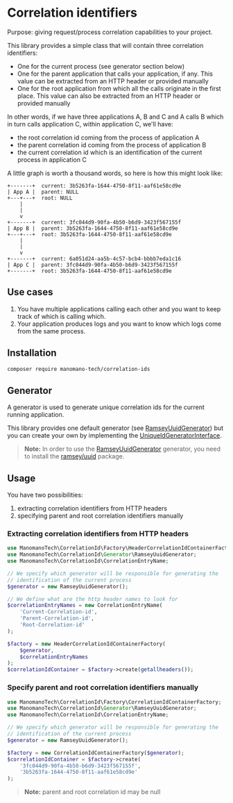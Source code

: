 Correlation identifiers
=======================

Purpose: giving request/process correlation capabilities to your project.

This library provides a simple class that will contain three correlation
identifiers:

* One for the current process (see generator section below)
* One for the parent application that calls your application, if any. This value
 can be extracted from an HTTP header or provided manually
* One for the root application from which all the calls originate in the first
  place. This value can also be extracted from an HTTP header or provided
  manually

In other words, if we have three applications A, B and C and A calls B which in
turn calls application C, within application C, we'll have:

* the root correlation id coming from the process of application A
* the parent correlation id coming from the process of application B
* the current correlation id which is an identification of the current process
in application C

A little graph is worth a thousand words, so here is how this might look like:

```
+-------+  current: 3b5263fa-1644-4750-8f11-aaf61e58cd9e
| App A |  parent: NULL
+---+---+  root: NULL
    |
    |
    v
+-------+  current: 3fc044d9-90fa-4b50-b6d9-3423f567155f
| App B |  parent: 3b5263fa-1644-4750-8f11-aaf61e58cd9e
+---+---+  root: 3b5263fa-1644-4750-8f11-aaf61e58cd9e
    |
    |
    v
+-------+  current: 6a051d24-aa5b-4c57-bcb4-bbbb7eda1c16
| App C |  parent: 3fc044d9-90fa-4b50-b6d9-3423f567155f
+-------+  root: 3b5263fa-1644-4750-8f11-aaf61e58cd9e
```

Use cases
---------

1. You have multiple applications calling each other and you want to keep track
of which is calling which.
2. Your application produces logs and you want to know which logs come from the
same process.

Installation
------------

```bash
composer require manomano-tech/correlation-ids
```

Generator
---------

A generator is used to generate unique correlation ids for the current running
application.

This library provides one default generator (see [RamseyUuidGenerator])
but you can create your own by implementing the [UniqueIdGeneratorInterface].  

> **Note:** In order to use the [RamseyUuidGenerator] generator, you need to
> install the [ramsey/uuid] package.

[RamseyUuidGenerator]: /src/Generator/RamseyUuidGenerator.php
[UniqueIdGeneratorInterface]: /src/Generator/UniqueIdGeneratorInterface.php
[ramsey/uuid]: https://packagist.org/packages/ramsey/uuid

Usage
-----

You have two possibilities:

1. extracting correlation identifiers from HTTP headers
2. specifying parent and root correlation identifiers manually

### Extracting correlation identifiers from HTTP headers

```php
use ManomanoTech\CorrelationId\Factory\HeaderCorrelationIdContainerFactory;
use ManomanoTech\CorrelationId\Generator\RamseyUuidGenerator;
use ManomanoTech\CorrelationId\CorrelationEntryName;

// We specify which generator will be responsible for generating the
// identification of the current process
$generator = new RamseyUuidGenerator();

// We define what are the http header names to look for
$correlationEntryNames = new CorrelationEntryName(
    'Current-Correlation-id',
    'Parent-Correlation-id',
    'Root-Correlation-id'
);

$factory = new HeaderCorrelationIdContainerFactory(
    $generator,
    $correlationEntryNames
);
$correlationIdContainer = $factory->create(getallheaders());
```

### Specify parent and root correlation identifiers manually

```php
use ManomanoTech\CorrelationId\Factory\CorrelationIdContainerFactory;
use ManomanoTech\CorrelationId\Generator\RamseyUuidGenerator;
use ManomanoTech\CorrelationId\CorrelationEntryName;

// We specify which generator will be responsible for generating the
// identification of the current process
$generator = new RamseyUuidGenerator();

$factory = new CorrelationIdContainerFactory($generator);
$correlationIdContainer = $factory->create(
    '3fc044d9-90fa-4b50-b6d9-3423f567155f',
    '3b5263fa-1644-4750-8f11-aaf61e58cd9e'
);
```

> **Note:** parent and root correlation id may be null
